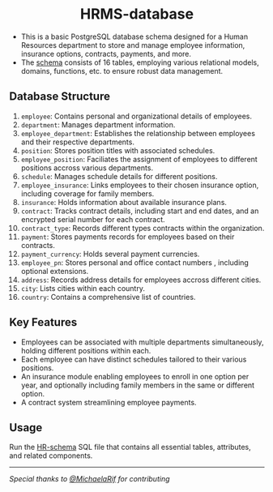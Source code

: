 <h1 align="center">HRMS-database</h1>

- This is a basic PostgreSQL database schema designed for a Human Resources department to store and manage employee information, insurance options, contracts, payments, and more. <br/>
- The [schema](https://github.com/andrewzgheib/HRMS-database/blob/main/HR-Schema.) consists of 16 tables, employing various relational models, domains, functions, etc. to ensure robust data management.

## Database Structure
1. `employee`: Contains personal and organizational details of employees.
2. `department`: Manages department information.
3. `employee_department`: Establishes the relationship between employees and their respective departments.
4. `position`: Stores position titles with associated schedules.
5. `employee_position`: Faciliates the assignment of employees to different positions accross various departments.
6. `schedule`: Manages schedule details for different positions.
7. `employee_insurance`: Links employees to their chosen insurance option, including coverage for family members.
8. `insurance`: Holds information about available insurance plans.
9. `contract`: Tracks contract details, including start and end dates, and an encrypted serial number for each contract.
10. `contract_type`: Records different types contracts within the organization.
11. `payment`: Stores payments records for employees based on their contracts.
12. `payment_currency`: Holds several payment currencies. 
13. `employee_pn`: Stores personal and office contact numbers , including optional extensions.
14. `address`: Records address details for employees accross different cities.
15. `city`: Lists cities within each country.
16. `country`: Contains a comprehensive list of countries.

## Key Features
- Employees can be associated with multiple departments simultaneously, holding different positions within each.
- Each employee can have distinct schedules tailored to their various positions.
- An insurance module enabling employees to enroll in one option per year, and optionally including family members in the same or different option.
- A contract system streamlining employee payments.

## Usage
Run the [HR-schema](https://github.com/andrewzgheib/HRMS-database/blob/main/schema-picture.png) SQL file that contains all essential tables, attributes, and related components.

---
*Special thanks to [@MichaelaRif](https://github.com/MichaelaRif) for contributing*
